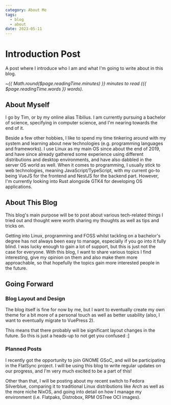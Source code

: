 ```yaml
---
category: About Me
tags:
  - blog
  - about
date: 2023-05-11
---
```


# Introduction Post

A post where I introduce who I am and what I'm going to write about in this blog.

*~{{ Math.round($page.readingTime.minutes) }} minutes to read ({{ $page.readingTime.words }} words).*

## About Myself

I go by Tim, or by my online alias Tibilius. I am currently pursuing a bachelor of science, specifying in computer science, and I'm nearing towards the end of it.

Beside a few other hobbies, I like to spend my time tinkering around with my system and learning about new technologies (e.g. programming languages and frameworks). I use Linux as my main OS since about the end of 2019, and have since already gathered some experience using different distributions and desktop environments, and have also dabbled in the server OS world as well. When it comes to programming, I usually stick to web technologies, meaning JavaScript/TypeScript, with my current go-to being VueJS for the frontend and NestJS for the backend part. However, I'm currently looking into Rust alongside GTK4 for developing OS applications.

## About This Blog

This blog's main purpose will be to post about various tech-related things I tried out and thought were worth sharing my thoughts as well as tips and tricks on.

Getting into Linux, programming and FOSS whilst tackling on a bachelor's degree has not always been easy to manage, especially if you go into it fully blind. I was lucky enough to gain a lot of support, but this is just not the case for everyone. With this blog, I want to share various topics I find interesting, give my opinion on them and also make them more approachable, so that hopefully the topics gain more interested people in the future.

## Going Forward

### Blog Layout and Design

The blog itself is fine for now by me, but I want to eventually create my own theme for a bit more of a personal touch as well as better usability (also, I want to eventually migrate to VuePress 2).

This means that there probably will be significant layout changes in the future. So this is just a heads-up to not get you confused :]

### Planned Posts

I recently got the opportunity to join GNOME GSoC, and will be participating in the FlatSync project. I will be using this blog to write regular updates on our progress, and I'm very much excited to be a part of this!

Other than that, I will be posting about my recent switch to Fedora Silverblue, comparing it to traditional Linux distributions like Arch as well as the more niche NixOS, and going into detail on how I manage my environment (i.e. Flatpaks, Distrobox, RPM OSTree OCI images).
